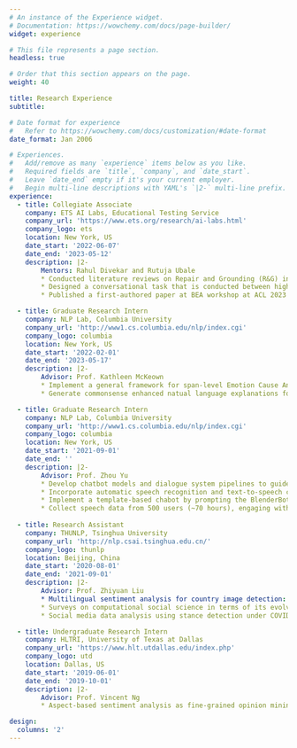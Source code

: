 ```yaml
---
# An instance of the Experience widget.
# Documentation: https://wowchemy.com/docs/page-builder/
widget: experience

# This file represents a page section.
headless: true

# Order that this section appears on the page.
weight: 40

title: Research Experience
subtitle:

# Date format for experience
#   Refer to https://wowchemy.com/docs/customization/#date-format
date_format: Jan 2006

# Experiences.
#   Add/remove as many `experience` items below as you like.
#   Required fields are `title`, `company`, and `date_start`.
#   Leave `date_end` empty if it's your current employer.
#   Begin multi-line descriptions with YAML's `|2-` multi-line prefix.
experience:
  - title: Collegiate Associate
    company: ETS AI Labs, Educational Testing Service
    company_url: 'https://www.ets.org/research/ai-labs.html'
    company_logo: ets
    location: New York, US
    date_start: '2022-06-07'
    date_end: '2023-05-12'
    description: |2-
        Mentors: Rahul Divekar and Rutuja Ubale
        * Conducted literature reviews on Repair and Grounding (R&G) in conversations, defined a list of R&G types and identified gaps in the current task-oriented dialogue datasets for language learning.
        * Designed a conversational task that is conducted between high- and low-proficiency English speakers to collect a new dataset that incorporates R&G elements.
        * Published a first-authored paper at BEA workshop at ACL 2023 (See in publications).

  - title: Graduate Research Intern
    company: NLP Lab, Columbia University
    company_url: 'http://www1.cs.columbia.edu/nlp/index.cgi'
    company_logo: columbia
    location: New York, US
    date_start: '2022-02-01'
    date_end: '2023-05-17'
    description: |2-
        Advisor: Prof. Kathleen McKeown
        * Implement a general framework for span-level Emotion Cause Anlaysis and Adopt commonsense knowledge for emotion cause span extraction, emotion expression span extraction and emotion-cause span-pair extraction.
        * Generate commonsense enhanced natual language explanations for span-level emotion cause analysis.

  - title: Graduate Research Intern
    company: NLP Lab, Columbia University
    company_url: 'http://www1.cs.columbia.edu/nlp/index.cgi'
    company_logo: columbia
    location: New York, US
    date_start: '2021-09-01'
    date_end: ''
    description: |2-
        Advisor: Prof. Zhou Yu
        * Develop chatbot models and dialogue system pipelines to guide and help those physically inactive people via interactive and instructional natural language conversations. 
        * Incorporate automatic speech recognition and text-to-speech components into the EduBot front-end user interfaces.
        * Implement a template-based chabot by prompting the BlenderBot-3 with hand-crafted examples.
        * Collect speech data from 500 users (~70 hours), engaging with the chat bot over topics covered in real IELTS spoken test.
        
  - title: Research Assistant
    company: THUNLP, Tsinghua University
    company_url: 'http://nlp.csai.tsinghua.edu.cn/'
    company_logo: thunlp
    location: Beijing, China
    date_start: '2020-08-01'
    date_end: '2021-09-01'
    description: |2-
        Advisor: Prof. Zhiyuan Liu
        * Multilingual sentiment analysis for country image detection: a case study of China
        * Surveys on computational social science in terms of its evolving representation from symbols to embeddings
        * Social media data analysis using stance detection under COVID-19

  - title: Undergraduate Research Intern
    company: HLTRI, University of Texas at Dallas
    company_url: 'https://www.hlt.utdallas.edu/index.php'
    company_logo: utd
    location: Dallas, US
    date_start: '2019-06-01'
    date_end: '2019-10-01'
    description: |2-
        Advisor: Prof. Vincent Ng
        * Aspect-based sentiment analysis as fine-grained opinion mining in e-commerce product reviews

design:
  columns: '2'
---
```

